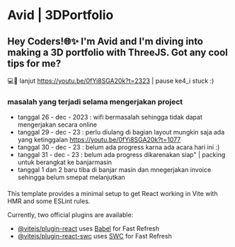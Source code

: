 # Avid | 3DPortfolio

## Hey Coders!🌐✨ I'm Avid and I'm diving into making a 3D portfolio with ThreeJS. Got any cool tips for me? 

💻🚀 lanjut https://youtu.be/0fYi8SGA20k?t=2323 | pause ke4_i stuck :)

### masalah yang terjadi selama mengerjakan project
- tanggal 26 - dec - 2023 : wifi bermasalah sehingga tidak dapat mengerjakan secara online
- tanggal 29 - dec - 23   : perlu diulang di bagian layout mungkin saja ada yang ketinggalan 
https://youtu.be/0fYi8SGA20k?t=1077
- tanggal 30 - dec - 23   : belum ada progress karna ada acara hari ini :)
- tanggal 31 - dec - 23   : belum ada progress dikarenakan siap" | packing untuk berangkat ke banjarmasin
- tanggal 1 dan 2 baru tiba di banjar masin dan mnegerjakan invoice sehingga belum smepat melanjutkan


#### 

This template provides a minimal setup to get React working in Vite with HMR and some ESLint rules.

Currently, two official plugins are available:

- [@vitejs/plugin-react](https://github.com/vitejs/vite-plugin-react/blob/main/packages/plugin-react/README.md) uses [Babel](https://babeljs.io/) for Fast Refresh
- [@vitejs/plugin-react-swc](https://github.com/vitejs/vite-plugin-react-swc) uses [SWC](https://swc.rs/) for Fast Refresh
